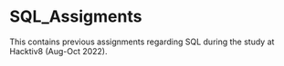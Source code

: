 # SQL_Assigments
This contains previous assignments regarding SQL during the study at Hacktiv8 (Aug-Oct 2022).
